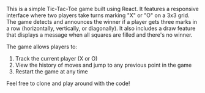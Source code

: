 This is a simple Tic-Tac-Toe game built using React. It features a responsive interface where two players take turns marking "X" or "O" on a 3x3 grid. The game detects and announces the winner if a player gets three marks in a row (horizontally, vertically, or diagonally). It also includes a draw feature that displays a message when all squares are filled and there's no winner.

The game allows players to:
1. Track the current player (X or O)
2. View the history of moves and jump to any previous point in the game
3. Restart the game at any time


Feel free to clone and play around with the code!
